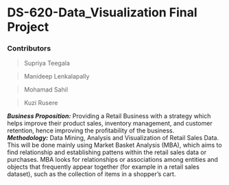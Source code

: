 # DS-620-Data_Visualization Final Project

### Contributors

> Supriya Teegala

> Manideep Lenkalapally

> Mohamad Sahil

> Kuzi Rusere

***Business Proposition:*** Providing a Retail Business with a strategy which helps improve their product sales, inventory management, and customer retention, hence improving the profitability of the business. <br>
***Methodology:*** Data Mining, Analysis and Visualization of Retail Sales Data. This will be done mainly using Market Basket Analysis (MBA), which aims to find relationship and establishing pattens within the retail sales data or purchases. MBA looks for relationships or associations among entities and objects that frequently appear together (for example in a retail sales dataset), such as the collection of items in a shopper’s cart.

